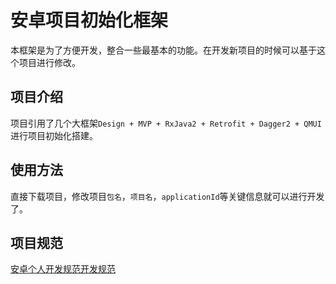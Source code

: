 # 安卓项目初始化框架
本框架是为了方便开发，整合一些最基本的功能。在开发新项目的时候可以基于这个项目进行修改。

## 项目介绍
项目引用了几个大框架`Design + MVP + RxJava2 + Retrofit + Dagger2 + QMUI`进行项目初始化搭建。

## 使用方法
直接下载项目，修改项目`包名`，`项目名`，`applicationId`等关键信息就可以进行开发了。

## 项目规范
[安卓个人开发规范开发规范](https://kigkrazy.github.io/android/2018/01/11/android-develop-framework/)


